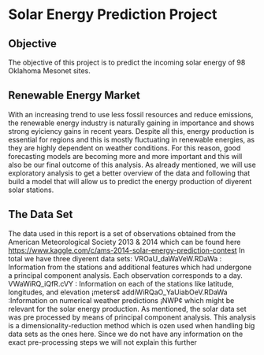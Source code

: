 # Solar Energy Prediction Project 

## Objective 
The objective of this project is to predict the incoming solar energy of 98 Oklahoma Mesonet sites.

## Renewable Energy Market 
With an increasing trend to use less fossil resources and reduce emissions, the renewable energy industry is naturally gaining
in importance and shows strong eyiciency gains in recent years. Despite all this, energy production is essential for regions
and this is mostly fluctuating in renewable energies, as they are highly dependent on weather conditions. For this reason,
good forecasting models are becoming more and more important and this will also be our final outcome of this analysis. As
already mentioned, we will use exploratory analysis to get a better overview of the data and following that build a model
that will allow us to predict the energy production of diyerent solar stations.

## The Data Set 
The data used in this report is a set of observations obtained from the American Meteorological Society 2013 & 2014 which can
be found here https://www.kaggle.com/c/ams-2014-solar-energy-prediction-contest
In total we have three diyerent data sets:
VROaU_daWaVeW.RDaWa : Information from the stations and additional features which had undergone a principal
component analysis. Each observation corresponds to a day.
VWaWiRQ_iQfR.cVY : Information on each of the stations like latitude, longitudes, and elevation ¡meters¢
addiWiRQaO_YaUiabOeV.RDaWa :Information on numerical weather predictions ¡NWP¢ which might be relevant for
the solar energy production.
As mentioned, the solar data set was pre processed by means of principal component analysis. This analysis is a
dimensionality-reduction method which is ozen used when handling big data sets as the ones here. Since we do not have
any information on the exact pre-processing steps we will not explain this further
